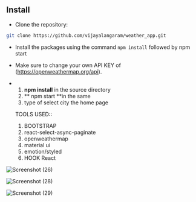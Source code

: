 
## Install
- Clone the repository:

```bash
git clone https://github.com/vijayalangaram/weather_app.git

```
- Install the packages using the command `npm install` followed by npm start
- Make sure to change your own API KEY of  (https://openweathermap.org/api).
- 1. **npm install** in the source directory
  2. ** npm start **in the same
  3. type of select city the home page

  TOOLS USED::
   1. BOOTSTRAP
   2. react-select-async-paginate
   3. openweathermap
   4. material ui
   5. emotion/styled
   6. HOOK React  

![Screenshot (26)](https://github.com/vijayalangaram/weather_app/assets/48197654/4b9407cc-9bb9-4b53-b2cb-1249cbd2cf62)

![Screenshot (28)](https://github.com/vijayalangaram/weather_app/assets/48197654/c077d09f-6b6d-472b-8a10-62bf4986db3c)

![Screenshot (29)](https://github.com/vijayalangaram/weather_app/assets/48197654/b5392e96-36bb-4449-bc50-d3cf9a06fd90)


